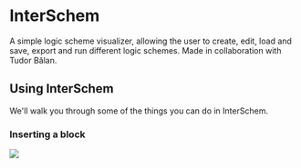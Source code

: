 # InterSchem
A simple logic scheme visualizer, allowing the user to create, edit, load and save, export and run different logic schemes.
Made in collaboration with Tudor Bălan.
## Using InterSchem
We'll walk you through some of the things you can do in InterSchem.
### Inserting a block
<img src="https://media.giphy.com/media/M5UzxrVjOYOZWUaUfF/giphy.gif" heigth="800"></img>
